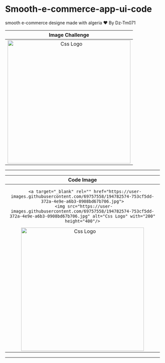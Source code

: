 # Smooth-e-commerce-app-ui-code
smooth e-commerce designe made with algeria ❤ By Dz-Tm071



<table>
<thead>
  
<tr>
  
  <th align="center">Image Challenge</th>

</tr>
  
</thead>
  
<tbody>
  
  
<tr>
  
  <td align="center">
  <a target="_blank" rel="" href="https://user-images.githubusercontent.com/69757558/147982558-503efcdb-7ed4-4351-bd18-bbb66452a7a4.jpg">
  <img src="https://user-images.githubusercontent.com/69757558/147982558-503efcdb-7ed4-4351-bd18-bbb66452a7a4.jpg" alt="Css Logo" with="200" height="400"/>

  </a>
    
    
  
  </td>
  
  
  
</tr>
  
  
</tbody>
  
  
</table>


<hr>



<table>
  
  
  
<thead>
<tr>
  <th align="center">Code Image</th>

</tr>
  
  
</thead>
  
  
<tbody>
<tr>
  
  <td align="center">
    
      <a target="_blank" rel="" href="https://user-images.githubusercontent.com/69757558/194782574-753cf5dd-372a-4e9e-a6b3-0908bd67b706.jpg">
     <img src="https://user-images.githubusercontent.com/69757558/194782574-753cf5dd-372a-4e9e-a6b3-0908bd67b706.jpg" alt="Css Logo" with="200" height="400"/>
</a>
    
  <a target="_blank" rel="" href="https://user-images.githubusercontent.com/69757558/194782571-507e2078-9eaf-47a2-9a92-3396397d863c.jpg">
  <img src="https://user-images.githubusercontent.com/69757558/194782571-507e2078-9eaf-47a2-9a92-3396397d863c.jpg" alt="Css Logo" with="200" height="400"/></a>
  

  
  </td>
  
</tr>
</tbody>
</table>


 <hr>

